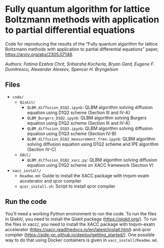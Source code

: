 Fully quantum algorithm for  lattice Boltzmann methods with application to partial differential equations
==========

Code for reproducing the results of the "Fully quantum algorithm for lattice Boltzmann methods with application to partial differential equations" paper, https://arxiv.org/abs/2305.07148.

_Authors: Fatima Ezahra Chrit, Sriharsha Kocherla, Bryan Gard, Eugene F. Dumitrescu, Alexander Alexeev, Spencer H. Bryngelson_

Files
-----
 * `code/`
   * `Qiskit/`
      * `QLBM_diffusion_D1Q2.ipynb`: QLBM algorithm solving diffusion equation using D1Q2 scheme (Section III and IV-A) 
      * `QLBM_Burgers_D1Q2.ipynb`: QLBM algorithm solving Burgers equation using D1Q2 scheme (Section III and IV-A) 
      * `QLBM_diffusion_D1Q3.ipynb`: QLBM algorithm solving diffusion equation using D1Q3 scheme (Section IV-B) 
      * `QLBM_diffusion_D1Q2_measurement_free.ipynb`: QLBM algorithm solving diffusion equation using D1Q2 scheme and IPE algorithm (Section IV-C)
   * `XACC/`
      * `QLBM_diffusion_D1Q2_xacc.py`: QLBM algorithm solving diffusion equation using D1Q2 scheme on XACC framework (Section V) 
 * `xacc_install/`
   * `Readme.md`: Guide to install the XACC package with tnqvm-exatn accelerator and qcor compiler
   * `qcor_install.sh`: Script to install qcor compiler

Run the code
-----
You'll need a working Python environment to run the code. To run the files in Qiskit/, you need to  install the Qiskit package (<https://qiskit.org/>). To run the files in xacc/, you need to install the XACC package with tnqvm-exatn accelerator (<https://xacc.readthedocs.io/en/latest/install.html>) and qcor compiler (<https://aide-qc.github.io/deploy/getting_started/>). 
One possible way to do that using Docker containers is given in `xacc_install/Readme.md`.

